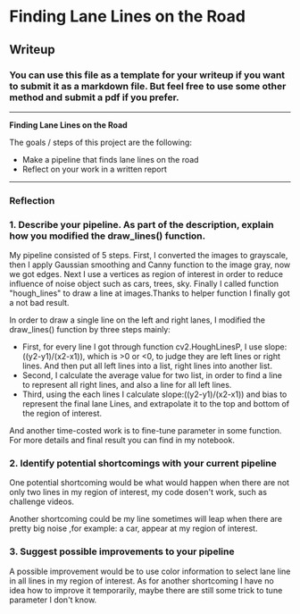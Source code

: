 # **Finding Lane Lines on the Road** 

## Writeup

### You can use this file as a template for your writeup if you want to submit it as a markdown file. But feel free to use some other method and submit a pdf if you prefer.

---

**Finding Lane Lines on the Road**

The goals / steps of this project are the following:
* Make a pipeline that finds lane lines on the road
* Reflect on your work in a written report


[//]: # (Image References)

[image1]: ./examples/grayscale.jpg "Grayscale"

---

### Reflection

### 1. Describe your pipeline. As part of the description, explain how you modified the draw_lines() function.

My pipeline consisted of 5 steps. First, I converted the images to grayscale, then I apply Gaussian smoothing and Canny function to the image gray, now we got edges. Next I use a vertices as region of interest in order to reduce influence of noise object such as cars, trees, sky. Finally I called function "hough_lines" to draw a line at images.Thanks to helper function I finally got a not bad result.

In order to draw a single line on the left and right lanes, I modified the draw_lines() function by three steps mainly:
* First, for every line I got through function cv2.HoughLinesP, I use slope:((y2-y1)/(x2-x1)), which is >0 or <0, to judge they are left lines or right lines. And then put all left lines into a list, right lines into another list.
* Second, I calculate the average value for two list, in order to find a line to represent all right lines, and also a line for all left lines.
* Third, using the each lines I calculate slope:((y2-y1)/(x2-x1)) and bias to represent the final lane Lines, and extrapolate it to the top and bottom of the region of interest.

And another time-costed work is to fine-tune parameter in some function. For more details and final result you can find in my notebook.


### 2. Identify potential shortcomings with your current pipeline


One potential shortcoming would be what would happen when there are not only two lines in my region of interest, my code dosen't work, such as challenge videos.

Another shortcoming could be my line sometimes will leap when there are pretty big noise ,for example: a car, appear at my region of interest.


### 3. Suggest possible improvements to your pipeline

A possible improvement would be to use color information to select lane line in all lines in my region of interest. As for another shortcoming I have no idea how to improve it temporarily, maybe there are still some trick to tune parameter I don't know.
